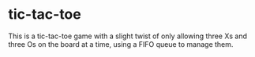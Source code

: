 # tic-tac-toe
This is a tic-tac-toe game with a slight twist of only allowing three Xs and three Os  on the board at a time, using a FIFO queue to manage them.

